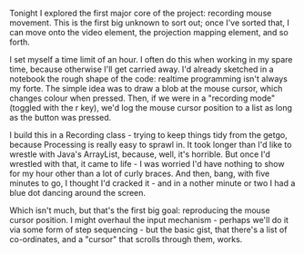Tonight I explored the first major core of the project: recording mouse movement. This is the first big unknown to sort out; once I've sorted that, I can move onto the video element, the projection mapping element, and so forth.

I set myself a time limit of an hour. I often do this when working in my spare time, because otherwise I'll get carried away. I'd already sketched in a notebook the rough shape of the code: realtime programming isn't always my forte. The simple idea was to draw a blob at the mouse cursor, which changes colour when pressed. Then, if we were in a "recording mode" (toggled with the r key), we'd log the mouse cursor position to a list as long as the button was pressed.

I build this in a Recording class - trying to keep things tidy from the getgo, because Processing is really easy to sprawl in. It took longer than I'd like to wrestle with Java's ArrayList, because, well, it's horrible. But once I'd wrestled with that, it came to life - I was worried I'd have nothing to show for my hour other than a lot of curly braces. And then, bang, with five minutes to go, I thought I'd cracked it - and in a nother minute or two I had a blue dot dancing around the screen.

Which isn't much, but that's the first big goal: reproducing the mouse cursor position. I might overhaul the input mechanism - perhaps we'll do it via some form of step sequencing - but the basic gist, that there's a list of co-ordinates, and a "cursor" that scrolls through them, works.
